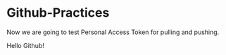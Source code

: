 # Github-Practices

Now we are going to test Personal Access Token for pulling and pushing. 

Hello Github!
